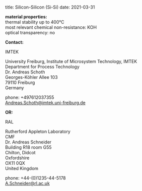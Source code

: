 title: Silicon-Silicon (Si-Si)
date: 2021-03-31

__material properties:__  	
thermal stability up to	400°C  
most relevant chemical non-resistance:	KOH  
optical transparency:	no
<!--break-->
__Contact:__

IMTEK

University Freiburg, Institute of Microsystem   Technology, IMTEK  
Department for Process Technology  
Dr. Andreas Schoth  
Georges-Köhler Allee 103  
79110 Freiburg  
Germany

phone: +497612037355    
Andreas.Schoth@imtek.uni-freiburg.de

__OR:__


RAL

Rutherford Appleton Laboratory  
CMF  
Dr. Andreas Schneider  
Building R18 room G55   
Chilton, Didcot  
Oxfordshire   
OX11 0QX   
United Kingdom  

phone: +44-(0)1235-44-5178  
A.Schneider@rl.ac.uk